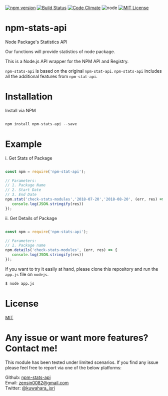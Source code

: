 [![npm version](https://badge.fury.io/js/npm-stats-api.svg)](https://badge.fury.io/js/npm-stats-api)
[![Build Status](https://travis-ci.org/kkeeth/npm-stats-api.svg?branch=master)](https://travis-ci.org/kkeeth/npm-stats-api)
[![Code Climate](https://codeclimate.com/github/k-kuwahara/npm-stats-api/badges/gpa.svg)](https://codeclimate.com/github/k-kuwahara/npm-stats-api)
![node](https://img.shields.io/badge/node-%3E%3D%2010.16.0-brightgreen.svg?style=social)
[![MIT License](http://img.shields.io/badge/license-MIT-blue.svg?style=flat)](LICENSE)

# npm-stats-api

Node Package's Statistics API

Our functions will provide statistics of node package.

This is a Node.js API wrapper for the NPM API and Registry.

`npm-stats-api` is based on the original `npm-stat-api`. `npm-stats-api` includes all the additional features from `npm-stat-api`.

# Installation

Install via NPM

```js

npm install npm-stats-api --save

```

# Example

i. Get Stats of Package

```js

const npm = require('npm-stat-api');

// Parameters:
// 1. Package Name
// 2. Start Date
// 3. End Date
npm.stat('check-stats-modules','2018-07-20','2018-08-20', (err, res) => {
   console.log(JSON.stringify(res))
});

```

ii. Get Details of Package

```js

const npm = require('npm-stats-api');

// Parameters:
// 1. Package name
npm.details('check-stats-modules', (err, res) => {
   console.log(JSON.stringify(res))
});

```

If you want to try it easily at hand, please clone this repository and run the `app.js` file on `nodejs`.

```bash
$ node app.js
```

# License

[MIT](https://github.com/kkeeth/npm-stats-api/blob/master/LICENSE)

# Any issue or want more features? Contact me!

This module has been tested under limited scenarios. If you find any issue please feel free to report via one of the below platforms:

Github: <a href="https://github.com/kkeeth/npm-stats-api/issues">npm-stats-api</a><br>
Email: zensin0082@gmail.com<br>
Twitter: <a href="https://twitter.com/kuwahara_jsri" target="_blank">@kuwahara_jsri</a>

